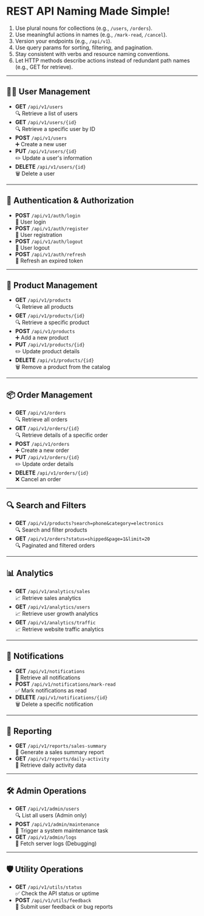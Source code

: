 # REST API Naming Made Simple!

1. Use plural nouns for collections (e.g., `/users`, `/orders`).
2. Use meaningful actions in names (e.g., `/mark-read`, `/cancel`).
3. Version your endpoints (e.g., `/api/v1`).
4. Use query params for sorting, filtering, and pagination.
5. Stay consistent with verbs and resource naming conventions.
6. Let HTTP methods describe actions instead of redundant path names (e.g., GET for retrieve).

---

## 🧑‍💼 User Management
- **GET** `/api/v1/users`  
  🔍 Retrieve a list of users  
- **GET** `/api/v1/users/{id}`  
  🔍 Retrieve a specific user by ID  
- **POST** `/api/v1/users`  
  ➕ Create a new user  
- **PUT** `/api/v1/users/{id}`  
  ✏️ Update a user's information  
- **DELETE** `/api/v1/users/{id}`  
  🗑️ Delete a user  

---

## 🔐 Authentication & Authorization
- **POST** `/api/v1/auth/login`  
  🔐 User login  
- **POST** `/api/v1/auth/register`  
  📝 User registration  
- **POST** `/api/v1/auth/logout`  
  🚪 User logout  
- **POST** `/api/v1/auth/refresh`  
  🔄 Refresh an expired token  

---

## 🛒 Product Management
- **GET** `/api/v1/products`  
  🔍 Retrieve all products  
- **GET** `/api/v1/products/{id}`  
  🔍 Retrieve a specific product  
- **POST** `/api/v1/products`  
  ➕ Add a new product  
- **PUT** `/api/v1/products/{id}`  
  ✏️ Update product details  
- **DELETE** `/api/v1/products/{id}`  
  🗑️ Remove a product from the catalog  

---

## 📦 Order Management
- **GET** `/api/v1/orders`  
  🔍 Retrieve all orders  
- **GET** `/api/v1/orders/{id}`  
  🔍 Retrieve details of a specific order  
- **POST** `/api/v1/orders`  
  ➕ Create a new order  
- **PUT** `/api/v1/orders/{id}`  
  ✏️ Update order details  
- **DELETE** `/api/v1/orders/{id}`  
  ❌ Cancel an order  

---

## 🔍 Search and Filters
- **GET** `/api/v1/products?search=phone&category=electronics`  
  🔍 Search and filter products  
- **GET** `/api/v1/orders?status=shipped&page=1&limit=20`  
  🔍 Paginated and filtered orders  

---

## 📊 Analytics
- **GET** `/api/v1/analytics/sales`  
  📈 Retrieve sales analytics  
- **GET** `/api/v1/analytics/users`  
  📈 Retrieve user growth analytics  
- **GET** `/api/v1/analytics/traffic`  
  📈 Retrieve website traffic analytics  

---

## 🔔 Notifications
- **GET** `/api/v1/notifications`  
  🔔 Retrieve all notifications  
- **POST** `/api/v1/notifications/mark-read`  
  ✅ Mark notifications as read  
- **DELETE** `/api/v1/notifications/{id}`  
  🗑️ Delete a specific notification  

---

## 📝 Reporting
- **GET** `/api/v1/reports/sales-summary`  
  📄 Generate a sales summary report  
- **GET** `/api/v1/reports/daily-activity`  
  📄 Retrieve daily activity data  

---

## 🛠️ Admin Operations
- **GET** `/api/v1/admin/users`  
  🔍 List all users (Admin only)  
- **POST** `/api/v1/admin/maintenance`  
  🔧 Trigger a system maintenance task  
- **GET** `/api/v1/admin/logs`  
  📜 Fetch server logs (Debugging)  

---

## 🛡️ Utility Operations
- **GET** `/api/v1/utils/status`  
  ✅ Check the API status or uptime  
- **POST** `/api/v1/utils/feedback`  
  📝 Submit user feedback or bug reports